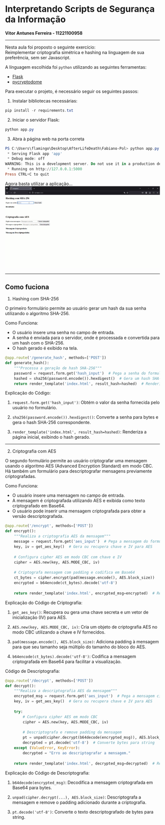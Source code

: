 # Interpretando Scripts de Segurança da Informação

**Vitor Antunes Ferreira - 11221100958**

---

Nesta aula foi proposto o seguinte exercício:  
    Reimplementar criptografia simétrica e hashing na linguagem de sua preferência, sem ser Javascript.

A línguagem escolhida foi `python` utilizando as seguintes ferramentas:

- [Flask](https://flask.palletsprojects.com/en/stable/)
- [pycryptodome](https://pypi.org/project/pycryptodome/)

Para executar o projeto, é necessário seguir os seguintes passos:

1. Instalar bibliotecas necessárias:
```powershell
pip install -r requirements.txt
```

2. Iniciar o servidor Flask:
```powershell
python app.py
```

3. Abra à página web na porta correta
```powershell
PS C:\Users\flamingo\Desktop\AfterLifeDeath\Fabiano-Pol> python app.py
 * Serving Flask app 'app'
 * Debug mode: off
WARNING: This is a development server. Do not use it in a production deployment. Use a production WSGI server instead.
 * Running on http://127.0.0.1:5000
Press CTRL+C to quit
```

Agora basta utilizar a aplicação...
![exemplo](fab.gif)

---

## Como fuciona

1. Hashing com SHA-256

O primeiro formulário permite ao usuário gerar um hash da sua senha utilizando o algoritmo SHA-256.

Como Funciona:
- O usuário insere uma senha no campo de entrada.
- A senha é enviada para o servidor, onde é processada e convertida para um hash com o SHA-256.
- O hash gerado é exibido na tela.

```python
@app.route('/generate_hash', methods=['POST'])
def generate_hash():
    """Processa a geração de hash SHA-256"""
    password = request.form.get('hash_input')  # Pega a senha do formulário
    hashed = sha256(password.encode()).hexdigest()  # Gera um hash SHA-256 da senha
    return render_template('index.html', result_hash=hashed)  # Renderiza a página com o hash gerado

```

Explicação do Código:

1. `request.form.get('hash_input')`: Obtém o valor da senha fornecida pelo usuário no formulário.

2. `sha256(password.encode()).hexdigest()`: Converte a senha para bytes e gera o hash SHA-256 correspondente.

3. `render_template('index.html', result_hash=hashed)`: Renderiza a página inicial, exibindo o hash gerado.

---

2. Criptografia com AES

O segundo formulário permite ao usuário criptografar uma mensagem usando o algoritmo AES (Advanced Encryption Standard) em modo CBC. Há também um formulário para descriptografar mensagens previamente criptografadas.

Como Funciona:
- O usuário insere uma mensagem no campo de entrada.
- A mensagem é criptografada utilizando AES e exibida como texto criptografado em Base64.
- O usuário pode inserir uma mensagem criptografada para obter a versão descriptografada.

```python
@app.route('/encrypt', methods=['POST'])
def encrypt():
    """Realiza a criptografia AES da mensagem"""
    message = request.form.get('aes_input')  # Pega a mensagem do formulário
    key, iv = get_aes_key()  # Gera ou recupera chave e IV para AES
    
    # Configura cipher AES em modo CBC com chave e IV
    cipher = AES.new(key, AES.MODE_CBC, iv)
    
    # Criptografa mensagem com padding e codifica em Base64
    ct_bytes = cipher.encrypt(pad(message.encode(), AES.block_size))
    encrypted = b64encode(ct_bytes).decode('utf-8')
    
    return render_template('index.html', encrypted_msg=encrypted)  # Retorna texto cifrado
```

Explicação do Código de Criptografia:

1. `get_aes_key()`: Recupera ou gera uma chave secreta e um vetor de inicialização (IV) para AES.

2. `AES.new(key, AES.MODE_CBC, iv)`: Cria um objeto de criptografia AES no modo CBC utilizando a chave e IV fornecidos.

3. `pad(message.encode(), AES.block_size)`: Adiciona padding à mensagem para que seu tamanho seja múltiplo do tamanho do bloco do AES.

4. `b64encode(ct_bytes).decode('utf-8')`: Codifica a mensagem criptografada em Base64 para facilitar a visualização.

Código de Descriptografia:

```python
@app.route('/decrypt', methods=['POST'])
def decrypt():
    """Realiza a descriptografia AES da mensagem"""
    encrypted_msg = request.form.get('aes_input')  # Pega a mensagem cifrada do formulário
    key, iv = get_aes_key()  # Gera ou recupera chave e IV para AES
    
    try:
        # Configura cipher AES em modo CBC
        cipher = AES.new(key, AES.MODE_CBC, iv)
        
        # Descriptografa e remove padding da mensagem
        pt = unpad(cipher.decrypt(b64decode(encrypted_msg)), AES.block_size)
        decrypted = pt.decode('utf-8')  # Converte bytes para string
    except (ValueError, KeyError):
        decrypted = "Erro ao descriptografar a mensagem."
    
    return render_template('index.html', decrypted_msg=decrypted)  # Retorna resultado
```

Explicação do Código de Descriptografia:

1. `b64decode(encrypted_msg)`: Decodifica a mensagem criptografada em Base64 para bytes.

2. `unpad(cipher.decrypt(...), AES.block_size)`: Descriptografa a mensagem e remove o padding adicionado durante a criptografia. 

3. `pt.decode('utf-8')`: Converte o texto descriptografado de bytes para string.


